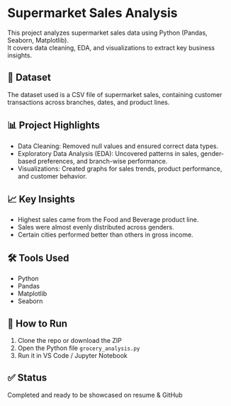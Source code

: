 # Supermarket Sales Analysis

This project analyzes supermarket sales data using Python (Pandas, Seaborn, Matplotlib).  
It covers data cleaning, EDA, and visualizations to extract key business insights.

## 📁 Dataset
The dataset used is a CSV file of supermarket sales, containing customer transactions across branches, dates, and product lines.

## 📊 Project Highlights
- Data Cleaning: Removed null values and ensured correct data types.
- Exploratory Data Analysis (EDA): Uncovered patterns in sales, gender-based preferences, and branch-wise performance.
- Visualizations: Created graphs for sales trends, product performance, and customer behavior.

## 📈 Key Insights
- Highest sales came from the Food and Beverage product line.
- Sales were almost evenly distributed across genders.
- Certain cities performed better than others in gross income.

## 🛠️ Tools Used
- Python
- Pandas
- Matplotlib
- Seaborn

## 📌 How to Run
1. Clone the repo or download the ZIP
2. Open the Python file `grocery_analysis.py`
3. Run it in VS Code / Jupyter Notebook

## ✅ Status
Completed and ready to be showcased on resume & GitHub
